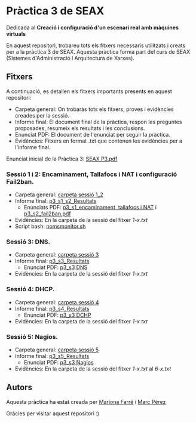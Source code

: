 # Pràctica 3 de SEAX
Dedicada al **Creació i configuració d'un escenari real amb màquines virtuals**

En aquest repositori, trobareu tots els fitxers necessaris utilitzats i creats per a la pràctica 3 de SEAX.
Aquesta pràctica forma part del curs de SEAX (Sistemes d'Administració i Arquitectura de Xarxes).

## Fitxers
A continuació, es detallen els fitxers importants presents en aquest repositori:
- Carpeta general: On trobaràs tots els fitxers, proves i evidències creades per la sessió.
- Informe final: El document final de la pràctica, respon les preguntes proposades, resumeix els resultats i les conclusions.
- Enunciat PDF: El document de l'enunciat per seguir la pràctica.
- Evidències: Fitxers en format .txt que contenen les evidències per a l'informe final.

Enunciat inicial de la Pràctica 3: [SEAX P3.pdf](https://github.com/Mariona-FT/Security-and-network-admin-SEAX/blob/main/practica3/SEAX%20-%20P3.pdf) 

### Sessió 1 i 2: Encaminament, Tallafocs i NAT i configuració Fail2ban.
- Carpeta general: [carpeta sessió 1_2](https://github.com/Mariona-FT/Security-and-network-admin-SEAX/tree/main/practica3/sessio1_2)
- Informe final: [p3_s1_s2_Resultats](https://github.com/Mariona-FT/Security-and-network-admin-SEAX/blob/main/practica3/sessio1_2/p3_s1_s2_Resultats.txt)
  - Enunciats PDF: [p3_s1_encaminament, tallafocs i NAT](https://github.com/Mariona-FT/Security-and-network-admin-SEAX/blob/main/practica3/sessio1_2/SEAX%20-%20P3%20-%20S1_2-Routing_FW_NAT.pdf) i [p3_s2_fail2ban.pdf](https://github.com/Mariona-FT/Security-and-network-admin-SEAX/blob/main/practica3/sessio1_2/SEAX%20-%20P3%20-%20S2-FW-Fail2ban.pdf)
- Evidències: En la carpeta de la sessió del fitxer *1-x.txt*
- Script bash: [nomsmonitor.sh](https://github.com/Mariona-FT/Security-and-network-admin-SEAX/blob/main/practica3/sessio1_2/nomsmonitor.sh)

### Sessió 3: DNS.
- Carpeta general: [carpeta sessió 3](https://github.com/Mariona-FT/Security-and-network-admin-SEAX/tree/main/practica3/sessio3)
- Informe final: [p3_s3_Resultats](https://github.com/Mariona-FT/Security-and-network-admin-SEAX/blob/main/practica3/sessio3/p3_s3_Resultats.txt)
  - Enunciat PDF: [p3_s3 DNS ](https://github.com/Mariona-FT/Security-and-network-admin-SEAX/blob/main/practica3/sessio3/SEAX%20-%20P3%20-%20S3-DNS.pdf) 
- Evidències: En la carpeta de la sessió del fitxer *1-x.txt* 

### Sessió 4: DHCP.
- Carpeta general: [carpeta sessió 4](https://github.com/Mariona-FT/Security-and-network-admin-SEAX/tree/main/practica3/sessio4)
- Informe final: [p3_s4_Resultats](https://github.com/Mariona-FT/Security-and-network-admin-SEAX/blob/main/practica3/sessio4/p3_s4_Resultats.txt)
  - Enunciat PDF: [p3_s3 DCHP](https://github.com/Mariona-FT/Security-and-network-admin-SEAX/blob/main/practica3/sessio4/SEAX%20-%20P3%20-%20S4-DHCP.pdf) 
- Evidències: En la carpeta de la sessió del fitxer *1-x.txt*

### Sessió 5: Nagios.
- Carpeta general: [carpeta sessió 5](https://github.com/Mariona-FT/Security-and-network-admin-SEAX/tree/main/practica2/sessio5)
- Informe final: [p3_s5_Resultats](https://github.com/Mariona-FT/Security-and-network-admin-SEAX/blob/main/practica3/sessio5/p3_s5_Resultats.txt)
  - Enunciat PDF: [p3_s3 Nagios](https://github.com/Mariona-FT/Security-and-network-admin-SEAX/blob/main/practica3/sessio5/SEAX%20-%20P3%20-%20S5-Nagios.pdf) 
- Evidències: En la carpeta de la sessió del fitxer *1-x.txt* al *6-x.txt*

## Autors

Aquesta pràctica ha estat creada per [Mariona Farré](https://github.com/Mariona-FT) i [Marc Pèrez](https://github.com/marcperezg) 


Gràcies per visitar aquest repositori :)

